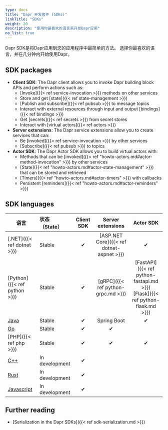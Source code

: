```yaml
---
type: docs
title: "Dapr 开发套件 (SDKs)"
linkTitle: "SDKs"
weight: 20
description: "使用你最喜欢的语言来开发Dapr应用"
no_list: true
---
```


Dapr SDK是将Dapr应用到您的应用程序中最简单的方法。 选择你最喜欢的语言，并在几分钟内开始使用Dapr。

## SDK packages

- **Client SDK**: The Dapr client allows you to invoke Dapr building block APIs and perform actions such as:
   - [Invoke]({{< ref service-invocation >}}) methods on other services
   - Store and get [state]({{< ref state-management >}})
   - [Publish and subscribe]({{< ref pubsub >}}) to message topics
   - Interact with external resources through input and output [bindings]({{< ref bindings >}})
   - Get [secrets]({{< ref secrets >}}) from secret stores
   - Interact with [virtual actors]({{< ref actors >}})
- **Server extensions**: The Dapr service extensions allow you to create services that can:
   - Be [invoked]({{< ref service-invocation >}}) by other services
   - [Subscribe]({{< ref pubsub >}}) to topics
- **Actor SDK**: The Dapr Actor SDK allows you to build virtual actors with:
   - Methods that can be [invoked]({{< ref "howto-actors.md#actor-method-invocation" >}}) by other services
   - [State]({{< ref "howto-actors.md#actor-state-management" >}}) that can be stored and retrieved
   - [Timers]({{< ref "howto-actors.md#actor-timers" >}}) with callbacks
   - Persistent [reminders]({{< ref "howto-actors.md#actor-reminders" >}})

## SDK languages

| 语言                                       | 状态 （State）     | Client SDK |             Server extensions             |                                        Actor SDK                                         |
| ---------------------------------------- |:-------------- |:----------:|:-----------------------------------------:|:----------------------------------------------------------------------------------------:|
| [.NET]({{< ref dotnet >}})               | Stable         |     ✔      | [ASP.NET Core]({{< ref dotnet-aspnet >}}) |                                            ✔                                             |
| [Python]({{< ref python >}})             | Stable         |     ✔      |    [gRPC]({{< ref python-grpc.md >}})     | [FastAPI]({{< ref python-fastapi.md >}})<br />[Flask]({{< ref python-flask.md >}}) |
| [Java](https://github.com/dapr/java-sdk) | Stable         |     ✔      |                Spring Boot                |                                            ✔                                             |
| [Go](https://github.com/dapr/go-sdk)     | Stable         |     ✔      |                     ✔                     |                                                                                          |
| [PHP]({{< ref php >}})                   | Stable         |     ✔      |                     ✔                     |                                            ✔                                             |
| [C++](https://github.com/dapr/cpp-sdk)   | In development |     ✔      |                                           |                                                                                          |
| [Rust]()                                 | In development |     ✔      |                                           |                                                                                          |
| [Javascript]()                           | In development |     ✔      |                                           |                                                                                          |

## Further reading

- [Serialization in the Dapr SDKs]({{< ref sdk-serialization.md >}})

